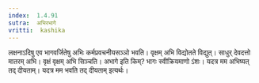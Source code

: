 ```yaml
---
index:  1.4.91
sutra:  अभिरभागे
vritti:  kashika 
---
```


लक्षनाऽदिषु एव भागवर्जितेषु अभिः कर्मप्रवचनीयसञ्ञो भवति। वृक्षम् अभि विद्योतते विद्युत्। साधुर् देवदत्तो मातरम् अभि। वृक्षं वृक्षम् अभि सिञ्चति। अभागे इति किम्? भागः स्वीक्रियमाणो ऽंशः। यदत्र मम अभिष्यत् तद् दीयताम्। यदत्र मम भवति तद् दीयताम् इत्यर्थः।

